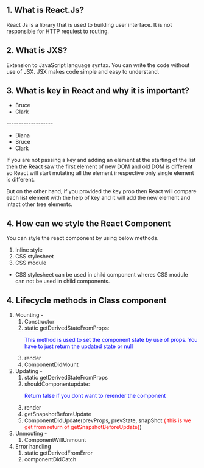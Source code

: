 ## 1. What is React.Js?
React Js is a library that is used to building user interface. It is not responsible for HTTP requiest to routing.

## 2. What is JXS?
Extension to JavaScript language syntax. You can write the code without use of JSX. 
JSX makes code simple and easy to understand.

## 3. What  is key in React and why it is important?
<ul>
<li>Bruce</li>
<li>Clark</li>
</ul>
-------------------
<ul>
<li>Diana</li>
<li>Bruce</li>
<li>Clark</li>
</ul>
If you are not passing a key and adding an element at the starting of the list then the
React saw the first element of new DOM and old DOM is different so React will start mutating 
all the element irrespective only single element is different.

But on the other hand, if you provided the key prop then React will compare each list element with the 
help of key and it will add the new element and intact other tree elements.

## 4. How can we style the React Component
You can style the react component by using below methods.
1. Inline style
2. CSS stylesheet
3. CSS module
- CSS stylesheet can be used in child component wheres CSS module can not be used in child components.

## 4. Lifecycle methods in Class component
 1. Mounting - 
    1. Constructor
    2. static getDerivedStateFromProps: <p style="color: blue">This method is used to set the component state by use of props. You have to just return the updated state or null</p>
    3. render
    4. ComponentDidMount
 2. Updating - 
    1. static getDerivedStateFromProps
    2. shouldComponentupdate: <p style="color: blue">Return false if you dont want to rerender the component</p>
    3. render
    4. getSnapshotBeforeUpdate
    5. ComponentDidUpdate(prevProps, prevState, snapShot <span style="color: red">{ this is we get from return of getSnapshotBeforeUpdate}</span>)
3. Unmouting -
    1. ComponentWillUnmount
4. Error handling
    1. static getDerivedFromError
    2. componentDidCatch

